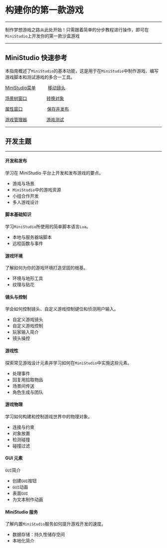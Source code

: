 # 构建你的第一款游戏
-----------------------------------------------------------------------------------------

制作梦想游戏之路从此处开始！只需跟着简单的分步教程进行操作，即可在`MiniStudio`上开发你的第一款沙盒游戏

-----------------------------------------------------------------------------------------

## MiniStudio 快速参考

本指南概述了`MiniStudio`的基本功能，这是用于在`MiniStudio`中制作游戏、编写游戏脚本和测试游戏的多合一工具。

[MiniStudio菜单](/Tutorials/Tutorials/UI/HomeUI.md) &nbsp;&nbsp;&nbsp;&nbsp;&nbsp;&nbsp;&nbsp;&nbsp; [移动镜头](/Tutorials/Tutorials/PlayerInputAndCameras/CameraMove.md)

[场景树窗口](/Tutorials/Tutorials/UI/ManagerWindow.md) &nbsp;&nbsp;&nbsp;&nbsp;&nbsp;&nbsp;&nbsp;&nbsp;&nbsp;&nbsp;&nbsp;&nbsp;&nbsp;&nbsp; [转换对象](/Tutorials/Tutorials/UI/HomeOperation.md)

[属性窗口](/Tutorials/Tutorials/UI/PropertiesWindow.md) &nbsp;&nbsp;&nbsp;&nbsp;&nbsp;&nbsp;&nbsp;&nbsp;&nbsp;&nbsp;&nbsp;&nbsp;&nbsp;&nbsp;&nbsp;&nbsp;&nbsp;&nbsp; [保存并发布](/Tutorials/Tutorials/UI/SaveAndRelease.md)

[游戏管理器](/Tutorials/Tutorials/UI/GameManager.md) &nbsp;&nbsp;&nbsp;&nbsp;&nbsp;&nbsp;&nbsp;&nbsp;&nbsp;&nbsp;&nbsp;&nbsp;&nbsp;&nbsp; [游戏测试](/Tutorials/Tutorials/UI/GameTest.md)

-----------------------------------------------------------------------------------------
## 开发主题
-----------------------------------------------------------------------------------------

#### 开发和发布

学习在 MiniStudio 平台上开发和发布游戏的要点。

- 游戏与场景
- `MiniStudio`中的游戏资源
- 小组合作开发
- 多人游戏设计

#### 脚本基础知识

学习`MiniStudio`所使用的简单脚本语言`Lua`。

* 本地与服务器端脚本
* 远程函数与事件

#### 游戏环境

了解如何为你的游戏环境打造坚固的根基。

* 环境与地形工具
* 纹理与贴花

#### 镜头与控制

学会如何控制镜头、自定义游戏控制键位和侦测用户输入。

* 自定义游戏镜头
* 自定义游戏控制
* 玩家输入简介
* 镜头操控

#### 游戏性

探索常见游戏设计元素并学习如何在`MiniStudio`中实施这些元素。

* 处理事件
* 回复用拾取物品
* 场景间传送
* 角色生成与团队

#### 游戏物理

学习如何构建和控制游戏世界中的物理对象。

* 连接与约束
* 对象放置
* 检测碰撞
* 碰撞过滤

#### GUI 元素

`GUI`简介

* 创建`GUI`按钮
* `GUI`动画
* 表面`GUI`
* 为文本制作动画

#### MiniStudio 服务

了解内置`MiniStudio`服务如何提升游戏开发的速度。

* 数据存储：持久性储存空间
* 本地化简介